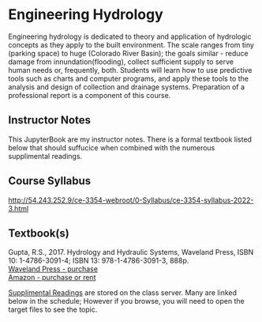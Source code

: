 # Engineering Hydrology

Engineering hydrology is dedicated to theory and application of hydrologic concepts as they apply to the built environment.  The scale ranges from tiny (parking space) to huge (Colorado River Basin); the goals similar - reduce damage from innundation(flooding), collect sufficient supply to serve human needs or, frequently, both.  Students will learn how to use predictive tools such as charts and computer programs, and apply these tools to the analysis and design of collection and drainage systems. Preparation of a professional report is a component of this course. 

## Instructor Notes

This JupyterBook are my instructor notes.  There is a formal textbook listed below that should suffucice when combined with the numerous supplimental readings.

## Course Syllabus

http://54.243.252.9/ce-3354-webroot/0-Syllabus/ce-3354-syllabus-2022-3.html

## Textbook(s)

Gupta, R.S., 2017. Hydrology and Hydraulic Systems, Waveland Press, ISBN 10: 1-4786-3091-4; ISBN 13: 978-1-4786-3091-3, 888p. <br>
[Waveland Press - purchase](https://www.waveland.com/browse.php?t=384)<br>
[Amazon - purchase or rent](https://www.amazon.com/Hydrology-Hydraulic-Systems-Fourth-Gupta-dp-1478630914/dp/1478630914/ref=dp_ob_title_bk)<br>

[Supplimental Readings](http://54.243.252.9/ce-3354-webroot/3-Readings/) are stored on the class server.  Many are linked below in the schedule; However if you browse, you will need to open the target files to see the topic.